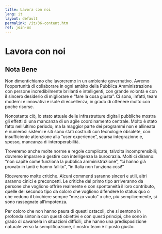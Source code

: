 ```yaml
---
title: Lavora con noi
lang: it
layout: default
permalink: /it/36-content.htm
ref: join-us
---
```

# Lavora con noi

## Nota Bene

Non dimentichiamo che lavoreremo in un ambiente governativo. Avremo l’opportunità di collaborare  in ogni ambito della Pubblica Amministrazione con persone incredibilmente brillanti e intelligenti, con grande volontà e con il sincero desiderio di migliorare e “fare la cosa giusta”. Ci sono, infatti, team moderni e innovativi e isole di eccellenza, in grado di ottenere molto con poche risorse.

Nonostante ciò, lo stato attuale delle infrastrutture digitali pubbliche mostra gli effetti di una mancanza di un agile coordinamento centrale. Molto è stato fatto nell’ultimo periodo, ma la maggior parte dei programmi non è allineata e numerosi sistemi e siti sono stati costruiti con tecnologie obsolete, con insufficiente attenzione alla “user experience”, scarsa integrazione e, spesso, mancanza di interoperabilità.

Troveremo anche molte norme e regole complicate, talvolta incomprensibili; dovremo imparare a gestire con intelligenza la burocrazia. Molti ci diranno: “non capite come funziona la pubblica amministrazione”, “ci hanno già provato in tanti e hanno fallito”, “in Italia non funziona così!”

Riceveremo molte critiche. Alcuni commenti saranno sinceri e utili, altri saranno cinici e preconcetti. Le critiche del primo tipo arriveranno da persone che vogliono offrire realmente e con spontaneità il loro contributo, quelle del secondo tipo da coloro che vogliono difendere lo status quo o che vedono il bicchiere sempre “mezzo vuoto” o che, più semplicemente, si sono rassegnate all’impotenza.

Per coloro che non hanno paura di questi ostacoli, che si sentono in profonda sintonia con questi obiettivi e con questi principi, che sono in grado di cavarsela in situazioni difficili, che hanno una predisposizione naturale verso la semplificazione, il nostro team è il posto giusto.
